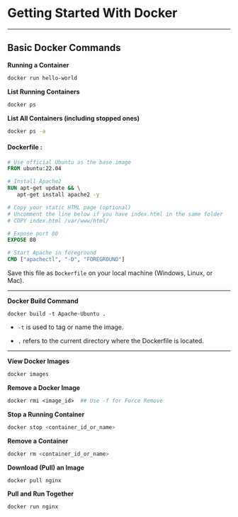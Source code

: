 #  Getting Started With Docker 
---
## Basic Docker Commands

 **Running a Container**
```bash
docker run hello-world
```

 **List Running Containers**
```bash
docker ps
```

**List All Containers (including stopped ones)**
```bash
docker ps -a
```

#### Dockerfile : 
 ```dockerfile
 # Use official Ubuntu as the base image
FROM ubuntu:22.04

# Install Apache2
RUN apt-get update && \
    apt-get install apache2 -y

# Copy your static HTML page (optional)
# Uncomment the line below if you have index.html in the same folder
# COPY index.html /var/www/html/

# Expose port 80
EXPOSE 80

# Start Apache in foreground
CMD ["apachectl", "-D", "FOREGROUND"]

```

Save this file as `Dockerfile` on your local machine (Windows, Linux, or Mac).

---
 **Docker Build Command**
```
docker build -t Apache-Ubuntu .
```

- `-t` is used to tag or name the image.

- `.` refers to the current directory where the Dockerfile is located.

---
 **View Docker Images**
```bash
docker images
```

 **Remove a Docker Image**
```dockerfile 
docker rmi <image_id>  ## Use -f for Force Remove 
```

**Stop a Running Container**
```bash
docker stop <container_id_or_name>
```

 **Remove a Container**
```bash
docker rm <container_id_or_name>
```

 **Download (Pull) an Image**
```bash
docker pull nginx
```

 **Pull and Run Together**
```bash
docker run nginx
```
